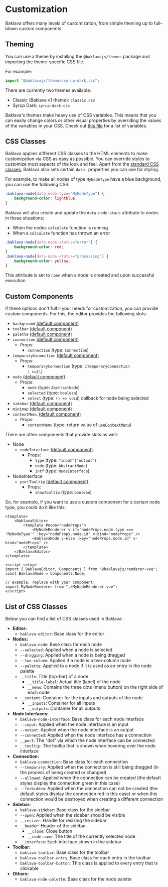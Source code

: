 <script setup>
import ApiLink from "../components/ApiLink.vue";
</script>

# Customization

Baklava offers many levels of customization, from simple theming up to full-blown custom components.

## Theming

You can use a theme by installing the `@baklavajs/themes` package and importing the theme-specific CSS file.

For example:

```js
import "@baklavajs/themes/syrup-dark.css";
```

There are currently two themes available:

-   Classic (Baklava v1 theme): `classic.css`
-   Syrup Dark: `syrup-dark.css`

Baklava's themes make heavy use of CSS variables.
This means that you can easily change colors or other visual properties by overriding the values of the variables in your CSS.
Check out [this file](https://github.com/newcat/baklavajs/blob/master/packages/themes/src/classic/variables.scss) for a list of variables.

## CSS Classes

Baklava applies different CSS classes to the HTML elements to make customization via CSS as easy as possible.
You can override styles to customize most aspects of the look and feel.
Apart from the [standard CSS classes](#list-of-css-classes), Baklava also sets certain `data-` properties you can use for styling.

For example, to make all nodes of type `MyNodeType` have a blue background, you can use the following CSS:

```css
.baklava-node[data-node-type="MyNodeType"] {
    background-color: lightblue;
}
```

Baklava will also create and update the `data-node-staus` attribute to nodes in these situations:
* When the nodes `calculate` function is running
* When a `calculate` function has thrown an error

```css
.baklava-node[data-node-status="error"] {
    background-color: red;
}
.baklava-node[data-node-status="processing"] {
    background-color: yellow;
}
```

This attribute is set to `none` when a node is created and upon successful execution.

## Custom Components

If these options don't fulfill your needs for customization, you can provide custom components.
For this, the editor provides the following slots:

-   `background` [(default component)](https://github.com/newcat/baklavajs/blob/master/packages/renderer-vue/src/editor/Background.vue)
-   `toolbar` [(default component)](https://github.com/newcat/baklavajs/blob/master/packages/renderer-vue/src/toolbar/Toolbar.vue)
-   `palette` [(default component)](https://github.com/newcat/baklavajs/blob/master/packages/renderer-vue/src/nodepalette/NodePalette.vue)
-   `connection` [(default component)](https://github.com/newcat/baklavajs/blob/master/packages/renderer-vue/src/connection/ConnectionWrapper.vue)
    -   Props:
        -   `connection` (type: <code><ApiLink type="classes" module="@baklavajs/core" name="Connection">Connection</ApiLink></code>)
-   `temporaryConnection` [(default component)](https://github.com/newcat/baklavajs/blob/master/packages/renderer-vue/src/connection/TemporaryConnection.vue)
    -   Props:
        -   `temporaryConnection` (type: <code><ApiLink type="interfaces" module="@baklavajs/core" name="ITemporaryConnection">ITemporaryConnection</ApiLink> | null</code>)
-   `node` [(default component)](https://github.com/newcat/baklavajs/blob/master/packages/renderer-vue/src/node/Node.vue)
    -   Props:
        -   `node` (type: <code><ApiLink type="classes" module="@baklavajs/core" name="AbstractNode">AbstractNode</ApiLink></code>)
        -   `selected` (type: `boolean`)
        -   `select` (type: `() => void`) callback for node being selected
-   `sidebar` [(default component)](https://github.com/newcat/baklavajs/blob/master/packages/renderer-vue/src/sidebar/Sidebar.vue)
-   `minimap` [(default component)](https://github.com/newcat/baklavajs/blob/master/packages/renderer-vue/src/components/Minimap.vue)
-   `contextMenu` [(default component)](https://github.com/newcat/baklavajs/blob/master/packages/renderer-vue/src/components/ContextMenu.vue)
    -   Props:
        -   `contextMenu` (type: return value of [`useContextMenu`](https://github.com/newcat/baklavajs/blob/master/packages/renderer-vue/src/contextMenu.ts))

There are other components that provide slots as well:

-   Node
    -   `nodeInterface` [(default component)](https://github.com/newcat/baklavajs/blob/master/packages/renderer-vue/src/node/NodeInterface.vue)
        -   Props:
            -   `type` (type: `"input"|"output"`)
            -   `node` (type: <code><ApiLink type="classes" module="@baklavajs/core" name="AbstractNode">AbstractNode</ApiLink></code>)
            -   `intf` (type: <code><ApiLink type="classes" module="@baklavajs/core" name="NodeInterface">NodeInterface</ApiLink></code>)
-   NodeInterface
    -   `portTooltip` [(default component)](https://github.com/newcat/baklavajs/blob/master/packages/renderer-vue/src/node/NodeInterface.vue#L11-L13)
        -   Props:
            -   `showTooltip` (type: `boolean`)

So, for example, if you want to use a custom component for a certain node type, you could do it like this:

```vue
<template>
    <BaklavaEditor>
        <template #node="nodeProps">
            <MyNodeRenderer v-if="nodeProps.node.type === 'MyNodeType'" :key="nodeProps.node.id" v-bind="nodeProps" />
            <BaklavaNode v-else :key="nodeProps.node.id" v-bind="nodeProps" />
        </template>
    </BaklavaEditor>
</template>

<script setup>
import { BaklavaEditor, Components } from "@baklavajs/renderer-vue";
const BaklavaNode = Components.Node;

// example, replace with your component:
import MyNodeRenderer from "./MyNodeRenderer.vue";
</script>
```

## List of CSS Classes

Below you can find a list of CSS classes used in Baklava:

-   **Editor:**
    -   `baklava-editor`: Base class for the editor
-   **Nodes:**
    -   `baklava-node`: Base class for each node
    -   `--selected`: Applied when a node is selected
    -   `--dragging`: Applied when a node is being dragged
    -   `--two-column`: Applied if a node is a two-column node
    -   `--palette`: Applied to a node if it is used as an entry in the node palette
    -   `__title`: Title (top-bar) of a node
        -   `__title-label`: Actual title (label) of the node
        -   `__menu`: Contains the three dots (menu button) on the right side of each node
    -   `__content`: Container for the inputs and outputs of the node
        -   `__inputs`: Container for all inputs
        -   `__outputs`: Container for all outputs
-   **Node Interfaces:**
    -   `baklava-node-interface`: Base class for each node interface
    -   `--input`: Applied when the node interface is an input
    -   `--output`: Applied when the node interface is an output
    -   `--connected`: Applied when the node interface has a connection
    -   `__port`: The "dot" via which the node interface can be connected
    -   `__tooltip`: The tooltip that is shown when hovering over the node interface
-   **Connection:**
    -   `baklava-connection`: Base class for each connection
    -   `--temporary`: Applied when the connection is still being dragged (in the process of being created or changed)
    -   `--allowed`: Applied when the connection can be created (the default styles display the connection green in this case)
    -   `--forbidden`: Applied when the connection can not be created (the default styles display the connection red in this case) or when this connection would be destroyed when creating a different connection
-   **Sidebar:**
    -   `baklava-sidebar`: Base class for the sidebar
    -   `--open`: Applied when the sidebar should be visible
    -   `__resizer`: Handle for resizing the sidebar
    -   `__header`: Header of the sidebar.
        -   `__close`: Close button
        -   `__node-name`: The title of the currently selected node
    -   `__interface`: Each interface shown in the sidebar
-   **Toolbar:**
    -   `baklava-toolbar`: Base class for the toolbar
    -   `baklava-toolbar-entry`: Base class for each entry in the toolbar
    -   `baklava-toolbar-button`: This class is applied to every entry that is clickable
-   **Others:**
    -   `baklava-node-palette`: Base class for the node palette
